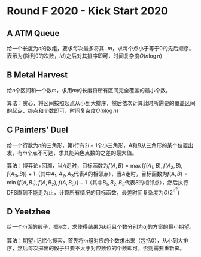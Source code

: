# Round F 2020 - Kick Start 2020

## A ATM Queue

给一个长度为$n$的数组，要求每次最多将其$-m$，求每个点小于等于$0$的先后顺序。表示为$\{$降到$0$的次数，$id\}$之后对其排序即可，时间复杂度$O(n \log n)$

## B Metal Harvest

给$n$个区间和一个数$m$，求用$m$的长度将所有区间完全覆盖的最小个数。

算法：贪心，将区间按照起点从小到大排序，然后依次计算此时所需要的覆盖区间的起点、终点和个数即可，时间复杂度$O(n \log n)$

## C Painters' Duel

给一个行数为$n$的三角形，第$i$行有$2i - 1$个小三角形，$A$和$B$从三角形的某个位置出发，有$m$个点不可达，求其能染色点数的之差的最大值。

算法：博弈论+回溯，当$A$走时，目标函数为$f(A, B) = \max \{ f(A_1, B), f(A_2, B), f(A_3, B) \} + 1$（其中$A_1,A_2,A_3$代表$A$的相邻点），当$A$走时，目标函数为$f(A, B) = \min \{ f(A, B_1), f(A, B_2), f(A, B_3) \} - 1$（其中$B_1,B_2,B_3$代表$B$的相邻点），然后执行$\text{DFS}$直到不能走为止，计算所有情况的目标函数，最差时间复杂度为$O(2^{n^2})$

## D Yeetzhee

给一个$m$面的骰子，掷$n$次，求使得结果为$k$组且个数分别为$a_i$的方案的最小期望。

算法：期望+记忆化搜索，首先将$m$组对应的个数求出来（包括$0$），从小到大排序，然后每次掷出的骰子只要不大于对应数位的个数即可，否则需要重新掷。
